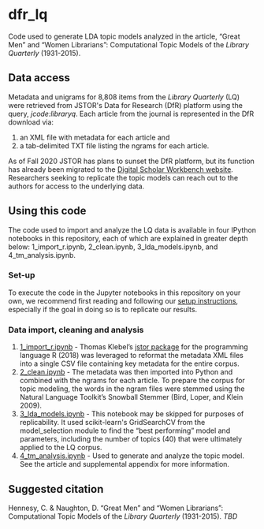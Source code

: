 # dfr_lq

Code used to generate LDA topic models analyzed in the article, “Great Men” and “Women Librarians”: Computational Topic Models of the *Library Quarterly* (1931-2015). 

## Data access
Metadata and unigrams for 8,808 items from the *Library Quarterly* (LQ) were retrieved from JSTOR's Data for Research (DfR) platform using the query, *jcode:libraryq*. Each article from the journal is represented in the DfR download via:
1. an XML file with metadata for each article and 
2. a tab-delimited TXT file listing the ngrams for each article.

As of Fall 2020 JSTOR has plans to sunset the DfR platform, but its function has already been migrated to the [Digital Scholar Workbench website](https://tdm-pilot.org/). Researchers seeking to replicate the topic models can reach out to the authors for access to the underlying data.

## Using this code

The code used to import and analyze the LQ data is available in four IPython notebooks in this repository, each of which are explained in greater depth below: 1_import_r.ipynb, 2_clean.ipynb, 3_lda_models.ipynb, and 4_tm_analysis.ipynb.

### Set-up
To execute the code in the Jupyter notebooks in this repository on your own, we recommend first 
reading and following our [setup instructions](setup.md), especially if the goal in
doing so is to replicate our results.

### Data import, cleaning and analysis
1. [1_import_r.ipynb](https://github.com/chennesy/dfr_lq/blob/master/1_import_r.ipynb) - Thomas Klebel’s [jstor package](https://docs.ropensci.org/jstor/) for the programming language R (2018) was leveraged to reformat the metadata XML files into a single CSV file containing key metadata for the entire corpus. 
2. [2_clean.ipynb](https://github.com/chennesy/dfr_lq/blob/master/2_clean.ipynb) - The metadata was then imported into Python and combined with the ngrams for each article. To prepare the corpus for topic modeling, the words in the ngram files were stemmed using the Natural Language Toolkit’s Snowball Stemmer (Bird, Loper, and Klein 2009). 
3. [3_lda_models.ipynb](https://github.com/chennesy/dfr_lq/blob/master/3_lda_models.ipynb) - This notebook may be skipped for purposes of replicability. It used scikit-learn's GridSearchCV from the model_selection module to find the “best performing” model and parameters, including the number of topics (40) that were ultimately applied to the LQ corpus. 
4. [4_tm_analysis.ipynb](https://github.com/chennesy/dfr_lq/blob/master/4_tm_analysis.ipynb) - Used to generate and analyze the topic model. See the article and supplemental appendix for more information. 

## Suggested citation
Hennesy, C. & Naughton, D. “Great Men” and “Women Librarians”: Computational Topic Models of the *Library Quarterly* (1931-2015). *TBD*


